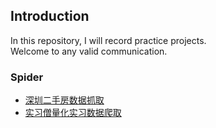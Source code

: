## Introduction
In this repository, I will record practice projects.  
Welcome to any valid communication.

### Spider
* <a href="https://github.com/Ventotu/Practice_project/tree/master/%E6%B7%B1%E5%9C%B3%E4%BA%8C%E6%89%8B%E6%88%BF%E6%95%B0%E6%8D%AE%E6%8A%93%E5%8F%96" target="_blank">深圳二手房数据抓取 </a>
* <a href="https://github.com/Ventotu/Practice_project/tree/master/%E5%AE%9E%E4%B9%A0%E5%83%A7%E9%87%8F%E5%8C%96%E5%AE%9E%E4%B9%A0%E6%95%B0%E6%8D%AE%E7%88%AC%E5%8F%96" target="_blank">实习僧量化实习数据爬取</a>
